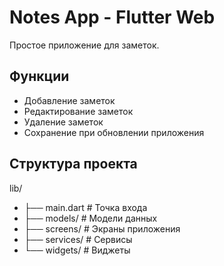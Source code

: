 # Notes App - Flutter Web

Простое приложение для заметок.

## Функции
- Добавление заметок
- Редактирование заметок
- Удаление заметок
- Сохранение при обновлении приложения

## Структура проекта
lib/
- ├── main.dart          # Точка входа
- ├── models/            # Модели данных
- ├── screens/           # Экраны приложения
- ├── services/          # Сервисы
- └── widgets/           # Виджеты
